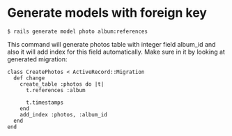 # Generate models with foreign key
    $ rails generate model photo album:references

This command will generate photos table with integer field album_id and also it will add index for this field automatically. Make sure in it by looking at generated migration:

    class CreatePhotos < ActiveRecord::Migration
      def change
        create_table :photos do |t|
          t.references :album

          t.timestamps
        end
        add_index :photos, :album_id
      end
    end
